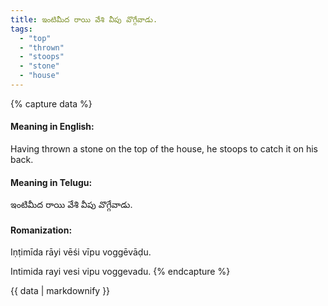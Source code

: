 ```yaml
---
title: ఇంటిమీద రాయి వేశి వీపు వొగ్గేవాడు.
tags:
  - "top"
  - "thrown"
  - "stoops"
  - "stone"
  - "house"
---
```


{% capture data %}
#### Meaning in English:
Having thrown a stone on the top of the house, he stoops to catch it on his back.

#### Meaning in Telugu:
ఇంటిమీద రాయి వేశి వీపు వొగ్గేవాడు.

#### Romanization:
Iṇṭimīda rāyi vēśi vīpu voggēvāḍu.

Intimida rayi vesi vipu voggevadu.
{% endcapture %}

{{ data | markdownify }}

